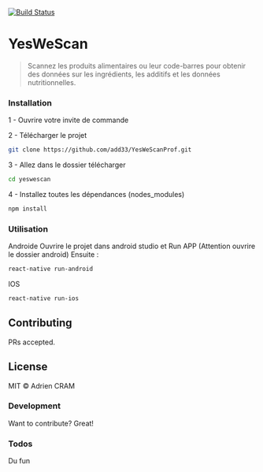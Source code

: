 [![Build Status](https://travis-ci.org/joemccann/dillinger.svg?branch=master)](https://travis-ci.org/joemccann/dillinger)

# YesWeScan
> Scannez les produits alimentaires ou leur code-barres pour obtenir des données sur les ingrédients, les additifs et les données nutritionnelles.


### Installation
1 - Ouvrire votre invite de commande

2 - Télécharger le projet
```sh
git clone https://github.com/add33/YesWeScanProf.git
```

3 - Allez dans le dossier télécharger
```sh
cd yeswescan
```

4 - Installez toutes les dépendances (nodes_modules)
```sh
npm install
```

### Utilisation 
Androide
Ouvrire le projet dans android studio et Run APP (Attention ouvrire le dossier android)
Ensuite :
```sh
react-native run-android
```

IOS
```sh
react-native run-ios
```

## Contributing
PRs accepted.

## License
MIT © Adrien CRAM

### Development
Want to contribute? Great!

### Todos
Du fun
